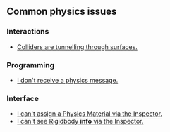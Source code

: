 ## Common physics issues
### Interactions
- [Colliders are tunnelling through surfaces.](Object%20Tunnelling.md)

### Programming
- [I don't receive a physics message.](../Physics%20Messages.md)

### Interface
- [I can't assign a Physics Material via the Inspector.](Physics%20Material%20Differences.md)
- [I can't see Rigidbody **info** via the Inspector.](Rigidbody%20Info.md)
